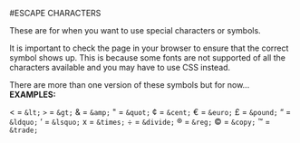 #ESCAPE CHARACTERS

These are for when you want to use special characters or symbols.

It is important to check the page in your browser to ensure that the correct symbol shows up. This is because some fonts are not supported of all the characters available and you may have to use CSS instead.

There are more than one version of these symbols but for now...
__EXAMPLES:__


< = ```&lt;```
```>``` = ```&gt;```
& = ```&amp;```
" = ```&quot;```
¢ = ```&cent;```
€ = ```&euro;```
£ = ```&pound;```
“ = ```&ldquo;```
‘ = ```&lsquo;```
x = ```&times;```
÷ = ```&divide;```
® = ```&reg;```
© = ```&copy;```
™ = ```&trade;```

